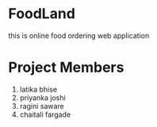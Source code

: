 # FoodLand
this is online food ordering web application 
<h1>Project Members</h1>
<ol>
  <li>latika bhise</li>
  <li>priyanka joshi</li>
 <li> ragini saware</li>
  <li>chaitali fargade</li>
</ol>
